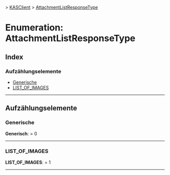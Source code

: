 [](../README.md) > [KASClient](../modules/kasclient.md) > [AttachmentListResponseType](../enums/kasclient.attachmentlistresponsetype.md)

# <a name="enumeration-attachmentlistresponsetype"></a>Enumeration: AttachmentListResponseType

## <a name="index"></a>Index 

### <a name="enumeration-members"></a>Aufzählungselemente

* [Generische](kasclient.attachmentlistresponsetype.md#generic)
* [LIST_OF_IMAGES](kasclient.attachmentlistresponsetype.md#list_of_images)

---

## <a name="enumeration-members"></a>Aufzählungselemente

<a id="generic"></a>

###  <a name="generic"></a>Generische

**Generisch**: = 0

___
<a id="list_of_images"></a>

###  <a name="listofimages"></a>LIST_OF_IMAGES

**LIST_OF_IMAGES**: = 1

___

